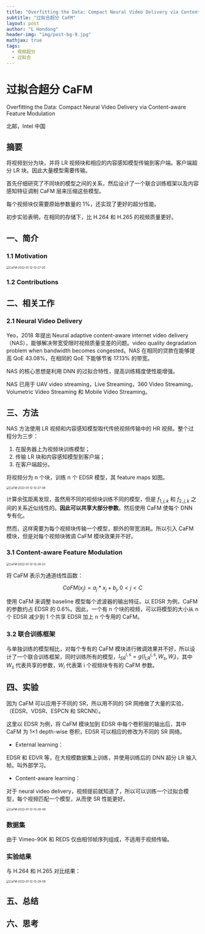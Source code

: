 ```yaml
---
title: "Overfitting the Data: Compact Neural Video Delivery via Content-aware Feature Modulation"
subtitle: "过拟合超分 CaFM"
layout: post
author: "L Hondong"
header-img: "img/post-bg-9.jpg"
mathjax: true
tags:
  - 视频超分
  - 过拟合
---
```


# 过拟合超分 CaFM

Overfitting the Data: Compact Neural Video Delivery via Content-aware Feature Modulation

北邮，Intel 中国

## 摘要

将视频划分为块，并将 LR 视频块和相应的内容感知模型传输到客户端。客户端超分 LR 块。因此大量模型需要传输。

首先仔细研究了不同块的模型之间的关系，然后设计了一个联合训练框架以及内容感知特征调制 CaFM 层来压缩这些模型。

每个视频块仅需要原始参数量的 1%，还实现了更好的超分性能。

初步实验表明，在相同的存储下，比 H.264 和 H.265 的视频质量更好。

## 一、简介

### 1.1 Motivation

<img src="https://cdn.jsdelivr.net/gh/lhondong/Assets/Images/CaFM-2022-01-12-12-27-20.png" alt="CaFM-2022-01-12-12-27-20" style="zoom:50%;" />

### 1.2 Contributions

## 二、相关工作

### 2.1 Neural Video Delivery

Yeo，2018 年提出 Neural adaptive content-aware internet video delivery（NAS），能够解决带宽受限时视频质量变差的问题。video quality degradation problem when bandwidth becomes congested。NAS 在相同的贷款在能够提高 QoE 43.08%，在相同的 QoE 下能够节省 17.13% 的带宽。

NAS 的核心思想是利用 DNN 的过拟合特性，提高训练精度使性能增强。

NAS 已用于 UAV video streaming，Live Streaming，360 Video Streaming，Volumetric Video Streaming 和 Mobile Video Streaming。

## 三、方法

NAS 方法使用 LR 视频和内容感知模型取代传统视频传输中的 HR 视频。整个过程分为三步：

1. 在服务器上为视频块训练模型；
2. 传输 LR 块和内容感知模型到客户端；
3. 在客户端超分。

将视频分为 n 个块，训练 n 个 EDSR 模型，其 feature maps 如图。

<img src="https://cdn.jsdelivr.net/gh/lhondong/Assets/Images/CaFM-2022-01-12-12-27-49.png" alt="CaFM-2022-01-12-12-27-49" style="zoom:50%;" />

计算余弦距离发现，虽然用不同的视频块训练不同的模型，但是 $f_{1,j,k}$ 和 $f_{2,j,k}$ 之间的关系近似线性的。**因此可以共享大部分参数**。然后使用 CaFM 使每个 DNN 专有化。

然而，这样需要为每个视频块传输一个模型，额外的带宽消耗。所以引入 CaFM 模块，但是对每个视频块微调 CaFM 模块效果并不好。

### 3.1 Content-aware Feature Modulation

<img src="https://cdn.jsdelivr.net/gh/lhondong/Assets/Images/CaFM-2022-01-12-12-28-23.png" alt="CaFM-2022-01-12-12-28-23" style="zoom:50%;" />

将 CaFM 表示为通道线性函数：

$$
CaFM(x_j)=a_j*x_j+b_j,0<j<C
$$

使用 CaFM 来调整 baseline 模型每个滤波器的输出特征。以 EDSR 为例，CaFM 的参数约占 EDSR 的 0.6%。因此，一个有 n 个块的视频，可以将模型的大小从 n 个 EDSR 减少到 1 个共享 EDSR 加上 n 个专用的 CaFM。

### 3.2 联合训练框架

与单独训练的模型相比，对每个专有的 CaFM 模块进行微调效果并不好，所以设计了一个联合训练框架，同时训练所有的模型，$I_{SR}^{i,s}=g(I_{LR}^{i,s},W_s,W_i)$，其中 $W_s$ 代表共享的参数，$W_i$ 代表第 i 个视频块专有的 CaFM 参数。

## 四、实验

因为 CaFM 可以应用于不同的 SR，所以用不同的 SR 网络做了大量的实验，（EDSR、VDSR、ESPCN 和 SRCNN）。

这里以 EDSR 为例，将 CaFM 模块加到 EDSR 中每个卷积层的输出后，其中 CaFM 为 1×1 depth-wise 卷积，EDSR 可以相应的修改为不同的 SR 网络。

- External learning：

EDSR 和 EDVR 等，在大规模数据集上训练，并使用训练后的 DNN 超分 LR 输入帧。叫外部学习。

- Content-aware learning：

对于 neural video delivery，视频提前就知道了，所以可以训练一个过拟合模型，每个视频匹配一个模型，从而使 SR 性能更好。

<img src="https://cdn.jsdelivr.net/gh/lhondong/Assets/Images/CaFM-2022-01-12-12-28-49.png" alt="CaFM-2022-01-12-12-28-49" style="zoom:50%;" />

### 数据集

由于 Vimeo-90K 和 REDS 仅由相邻帧序列组成，不适用于视频传输。

### 实验结果

与 H.264 和 H.265 对比结果：

<img src="https://cdn.jsdelivr.net/gh/lhondong/Assets/Images/CaFM-2022-01-12-12-29-09.png" alt="CaFM-2022-01-12-12-29-09" style="zoom:50%;" />

## 五、总结

## 六、思考
